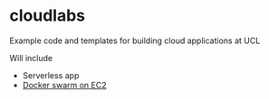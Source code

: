 # cloudlabs
Example code and templates for building cloud applications at UCL

Will include
- Serverless app
- [Docker swarm on EC2](./ec2-swarm/)

